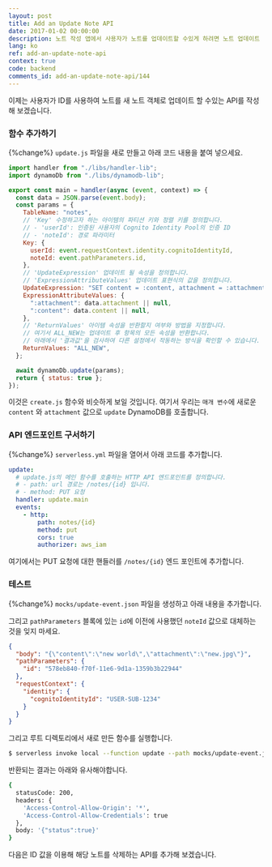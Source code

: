 ```yaml
---
layout: post
title: Add an Update Note API
date: 2017-01-02 00:00:00
description: 노트 작성 앱에서 사용자가 노트를 업데이트할 수있게 하려면 노트 업데이트 PUT API를 추가해야합니다. 이를 위해 우리는 Serverless Framework 프로젝트에 새로운 Lambda 함수를 추가 할 것입니다. Lambda 함수는 DynamoDB 테이블에서 사용자 노트를 업데이트합니다.
lang: ko
ref: add-an-update-note-api
context: true
code: backend
comments_id: add-an-update-note-api/144
---
```


이제는 사용자가 ID를 사용하여 노트를 새 노트 객체로 업데이트 할 수있는 API를 작성해 보겠습니다.

### 함수 추가하기

{%change%} `update.js` 파일을 새로 만들고 아래 코드 내용을 붙여 넣으세요.

```js
import handler from "./libs/handler-lib";
import dynamoDb from "./libs/dynamodb-lib";

export const main = handler(async (event, context) => {
  const data = JSON.parse(event.body);
  const params = {
    TableName: "notes",
    // 'Key' 수정하고자 하는 아이템의 파티션 키와 정렬 키를 정의합니다.
    // - 'userId': 인증된 사용자의 Cognito Identity Pool의 인증 ID
    // - 'noteId': 경로 파라미터
    Key: {
      userId: event.requestContext.identity.cognitoIdentityId,
      noteId: event.pathParameters.id,
    },
    // 'UpdateExpression' 업데이트 될 속성을 정의합니다.
    // 'ExpressionAttributeValues' 업데이트 표현식의 값을 정의합니다.
    UpdateExpression: "SET content = :content, attachment = :attachment",
    ExpressionAttributeValues: {
      ":attachment": data.attachment || null,
      ":content": data.content || null,
    },
    // 'ReturnValues' 아이템 속성을 반환할지 여부와 방법을 지정합니다.
    // 여기서 ALL_NEW는 업데이트 후 항목의 모든 속성을 반환합니다.
    // 아래에서 '결과값'을 검사하여 다른 설정에서 작동하는 방식을 확인할 수 있습니다.
    ReturnValues: "ALL_NEW",
  };

  await dynamoDb.update(params);
  return { status: true };
});
```

이것은 `create.js` 함수와 비슷하게 보일 것입니다. 여기서 우리는 `매개 변수`에 새로운`content` 와 `attachment` 값으로 `update` DynamoDB를 호출합니다.

### API 엔드포인트 구서하기

{%change%} `serverless.yml` 파일을 열어서 아래 코드를 추가합니다.

```yaml
update:
  # update.js의 메인 함수를 호출하는 HTTP API 엔드포인트를 정의합니다.
  # - path: url 경로는 /notes/{id} 입니다.
  # - method: PUT 요청
  handler: update.main
  events:
    - http:
        path: notes/{id}
        method: put
        cors: true
        authorizer: aws_iam
```

여기에서는 PUT 요청에 대한 핸들러를 `/notes/{id}` 엔드 포인트에 추가합니다.

### 테스트

{%change%} `mocks/update-event.json` 파일을 생성하고 아래 내용을 추가합니다.

그리고 `pathParameters` 블록에 있는 `id`에 이전에 사용했던 `noteId` 값으로 대체하는 것을 잊지 마세요.

```json
{
  "body": "{\"content\":\"new world\",\"attachment\":\"new.jpg\"}",
  "pathParameters": {
    "id": "578eb840-f70f-11e6-9d1a-1359b3b22944"
  },
  "requestContext": {
    "identity": {
      "cognitoIdentityId": "USER-SUB-1234"
    }
  }
}
```

그리고 루트 디렉토리에서 새로 만든 함수를 실행합니다.

```bash
$ serverless invoke local --function update --path mocks/update-event.json
```

반환되는 결과는 아래와 유사해야합니다.

```bash
{
  statusCode: 200,
  headers: {
    'Access-Control-Allow-Origin': '*',
    'Access-Control-Allow-Credentials': true
  },
  body: '{"status":true}'
}
```

다음은 ID 값을 이용해 해당 노트를 삭제하는 API를 추가해 보겠습니다.
